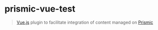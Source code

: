 # prismic-vue-test

> [Vue.js](https://vuejs.org) plugin to facilitate integration of content managed on [Prismic](https://prismic.io)
